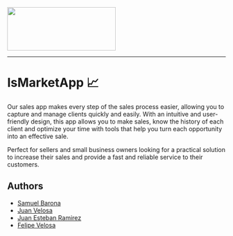 <img src=https://www.icesi.edu.co/buscar-personas/assets/img/ban-icesi.png width="250" height="100" align="center">


-------------------

# IsMarketApp 📈

Our sales app makes every step of the sales process easier, allowing you to capture and manage clients quickly and easily. With an intuitive and user-friendly design, this app allows you to make sales, know the history of each client and optimize your time with tools that help you turn each opportunity into an effective sale.

Perfect for sellers and small business owners looking for a practical solution to increase their sales and provide a fast and reliable service to their customers.


## Authors

- [Samuel Barona](https://www.github.com/octokatherine)
- [Juan Velosa](https://github.com/JuanVelosa)
- [Juan Esteban Ramirez](https://github.com/Jramirezzz)
- [Felipe Velosa](https://github.com/felipevelasco7)




